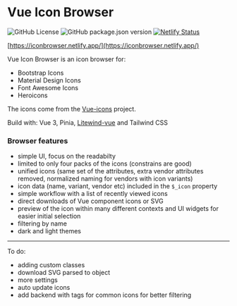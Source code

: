 # Vue Icon Browser

![GitHub License](https://img.shields.io/github/license/maciejg-git/vue-icon-browser)
![GitHub package.json version](https://img.shields.io/github/package-json/v/maciejg-git/vue-icon-browser)
[![Netlify Status](https://api.netlify.com/api/v1/badges/30e6e4ff-00ec-43a3-b045-d375a9ccf3bb/deploy-status)](https://app.netlify.com/sites/vue-icon-browser/deploys)

[https://iconbrowser.netlify.app/](https://iconbrowser.netlify.app/)

Vue Icon Browser is an icon browser for: 
- Bootstrap Icons 
- Material Design Icons
- Font Awesome Icons 
- Heroicons

The icons come from the [Vue-icons](https://github.com/maciejg-git/vue-icons) project.

Build with: Vue 3, Pinia, [Litewind-vue](https://github.com/maciejg-git/vue-litewind) and Tailwind CSS

### Browser features

- simple UI, focus on the readabilty
- limited to only four packs of the icons (constrains are good)
- unified icons (same set of the attributes, extra vendor attributes removed, normalized naming for vendors with icon variants)
- icon data (name, variant, vendor etc) included in the `$_icon` property
- simple workflow with a list of recently viewed icons
- direct downloads of Vue component icons or SVG
- preview of the icon within many different contexts and UI widgets for easier initial selection
- filtering by name
- dark and light themes

---

To do:

- adding custom classes
- download SVG parsed to object
- more settings
- auto update icons
- add backend with tags for common icons for better filtering
